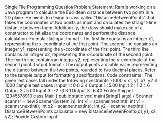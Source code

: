 Single File Programming Question
Problem Statement:
Ram is working on a Java program to calculate the Euclidean distance between two points in a 2D plane. He needs to design a class called "DistanceBetweenPoints" that takes the coordinates of two points as input and calculates the straight-line distance between them.
Additionally, the class should make use of a constructor to initialize the coordinates and perform the distance calculation.
Formula :
￼
Input format :
The first line contains an integer x1, representing the x-coordinate of the first point.
The second line contains an integer y1, representing the y-coordinate of the first point.
The third line contains an integer x2, representing the x-coordinate of the second point.
The fourth line contains an integer y2, representing the y-coordinate of the second point.
Output format :
The output prints a double value representing the distance between the two points, rounded to two decimal places.
Refer to the sample output for formatting specifications.
Code constraints :
The given test cases fall under the following constraints:
-1000 ≤ x1, y1, x2, y2 ≤ 1000
Sample test cases :
Input 1 :
0 0 3 4
Output 1 :
5.00
Input 2 :
1 2 4 6
Output 2 :
5.00
Input 3 :
-2 -3 3 1
Output 3 :
6.40
Footer Snippet
12345678910
class Main {    public static void main(String[] args) {        Scanner scanner = new Scanner(System.in);        int x1 = scanner.nextInt();        int y1 = scanner.nextInt();        int x2 = scanner.nextInt();        int y2 = scanner.nextInt();                DistanceBetweenPoints calculator = new DistanceBetweenPoints(x1, y1, x2, y2);
Provide Custom Input
